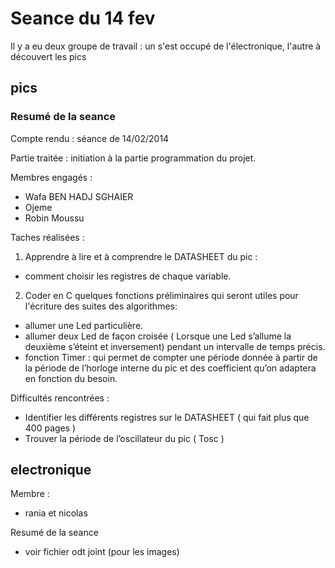 # Seance du 14 fev #

Il y a eu deux groupe de travail : un s'est occupé de l'électronique, l'autre à découvert les pics

## pics ##

### Resumé de la seance ###
Compte rendu : séance de 14/02/2014

Partie traitée :
initiation à la partie programmation du projet.

Membres engagés : 
- Wafa BEN HADJ SGHAIER
- Ojeme
- Robin Moussu

Taches réalisées :
1. Apprendre à lire et à comprendre le DATASHEET du pic :
- comment choisir les registres de chaque variable.

2. Coder en C quelques fonctions préliminaires qui seront utiles pour l'écriture des suites des algorithmes:
- allumer une Led particulière.
- allumer deux Led de façon croisée ( Lorsque une Led s’allume la deuxième s’éteint et inversement) pendant un intervalle de temps précis.
- fonction Timer : qui permet de compter une période donnée à partir de la période  de l’horloge interne du pic et des coefficient qu’on adaptera en fonction du besoin.

Difficultés rencontrées :
- Identifier les différents registres sur le DATASHEET ( qui fait plus que 400 pages )
- Trouver la période de l’oscillateur du pic ( Tosc )

## electronique ##
Membre :
- rania et nicolas

Resumé de la seance 
- voir fichier odt joint (pour les images)
